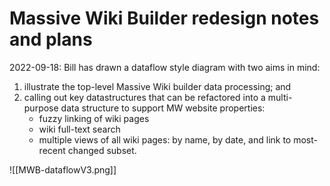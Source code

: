 # Massive Wiki Builder redesign notes and plans

2022-09-18: Bill has drawn a dataflow style diagram with two aims in mind:
1. illustrate the top-level Massive Wiki builder data processing; and
2. calling out key datastructures that can be refactored into a multi-purpose data structure to support MW website properties:
	- fuzzy linking of wiki pages
	- wiki full-text search
	- multiple views of all wiki pages: by name, by date, and link to most-recent changed subset.

![[MWB-dataflowV3.png]]
